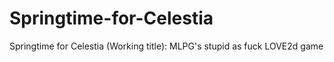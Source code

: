 Springtime-for-Celestia
=======================

Springtime for Celestia (Working title): MLPG's stupid as fuck LOVE2d game